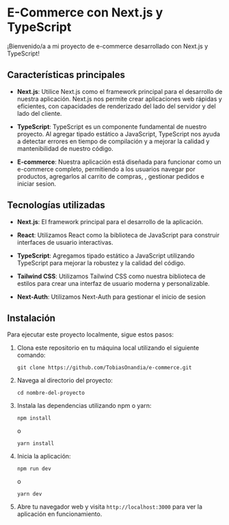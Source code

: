 

# E-Commerce con Next.js y TypeScript

¡Bienvenido/a a mi proyecto de  e-commerce desarrollado con Next.js y TypeScript! 
## Características principales

- **Next.js**: Utilice Next.js como el framework principal para el desarrollo de nuestra aplicación. Next.js nos permite crear aplicaciones web rápidas y eficientes, con capacidades de renderizado del lado del servidor y del lado del cliente.
  
- **TypeScript**: TypeScript es un componente fundamental de nuestro proyecto. Al agregar tipado estático a JavaScript, TypeScript nos ayuda a detectar errores en tiempo de compilación y a mejorar la calidad y mantenibilidad de nuestro código.

- **E-commerce**: Nuestra aplicación está diseñada para funcionar como un e-commerce completo, permitiendo a los usuarios navegar por productos, agregarlos al carrito de compras,  , gestionar pedidos e iniciar sesion.

## Tecnologías utilizadas

- **Next.js**: El framework principal para el desarrollo de la aplicación.
  
- **React**: Utilizamos React como la biblioteca de JavaScript para construir interfaces de usuario interactivas.
  
- **TypeScript**: Agregamos tipado estático a JavaScript utilizando TypeScript para mejorar la robustez y la calidad del código.
  
- **Tailwind CSS**: Utilizamos Tailwind CSS como nuestra biblioteca de estilos para crear una interfaz de usuario moderna y personalizable.

- **Next-Auth**: Utilizamos Next-Auth para gestionar el inicio de sesion
    
## Instalación

Para ejecutar este proyecto localmente, sigue estos pasos:

1. Clona este repositorio en tu máquina local utilizando el siguiente comando:

   ```
   git clone https://github.com/TobiasOnandia/e-commerce.git
   ```

2. Navega al directorio del proyecto:

   ```
   cd nombre-del-proyecto
   ```

3. Instala las dependencias utilizando npm o yarn:

   ```
   npm install
   ```

   o

   ```
   yarn install
   ```

4. Inicia la aplicación:

   ```
   npm run dev
   ```

   o

   ```
   yarn dev
   ```

5. Abre tu navegador web y visita `http://localhost:3000` para ver la aplicación en funcionamiento.

